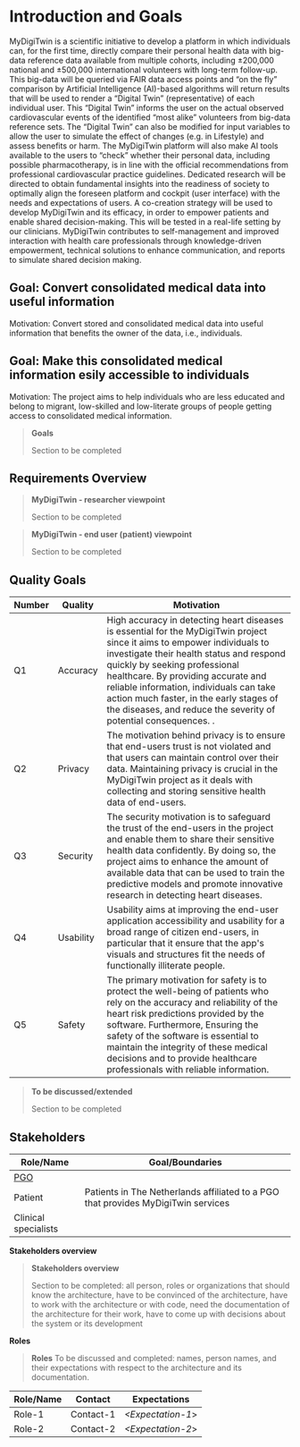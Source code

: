 Introduction and Goals
======================

MyDigiTwin is a scientific initiative to develop a platform in which individuals can, for the first time, directly compare their personal health data with big-data reference data available from multiple cohorts, including ±200,000 national and ±500,000 international volunteers with long-term follow-up. This big-data will be queried via FAIR data access points and “on the fly” comparison by Artificial Intelligence (AI)-based algorithms will return results that will be used to render a “Digital Twin” (representative) of each individual user. This “Digital Twin” informs the user on the actual observed cardiovascular events of the identified “most alike” volunteers from big-data reference sets. The “Digital Twin” can also be modified for input variables to allow the user to simulate the effect of changes (e.g. in Lifestyle) and assess benefits or harm. The MyDigiTwin platform will also make AI tools available to the users to “check” whether their personal data, including possible pharmacotherapy, is in line with the official recommendations from professional cardiovascular practice guidelines. Dedicated research will be directed to obtain fundamental insights into the readiness of society to optimally align the foreseen platform and cockpit (user interface) with the needs and expectations of users. A co-creation strategy will be used to develop MyDigiTwin and its efficacy, in order to empower patients and enable shared decision-making. This will be tested in a real-life setting by our clinicians. MyDigiTwin contributes to self-management and improved interaction with health care professionals through knowledge-driven empowerment, technical solutions to enhance communication, and reports to simulate shared decision making.


## Goal: Convert consolidated medical data into useful information

Motivation: Convert stored and consolidated medical data into useful information that benefits the owner of the data, i.e., individuals.

## Goal: Make this consolidated medical information esily accessible to individuals

Motivation: The project aims to help individuals who are less educated and belong to migrant, low-skilled and low-literate groups of people getting access to consolidated medical information.

> **Goals**
>
> Section to be completed



Requirements Overview
---------------------



> **MyDigiTwin - researcher viewpoint**
>
> Section to be completed


> **MyDigiTwin - end user (patient) viewpoint**
>
> Section to be completed


Quality Goals
-------------

| Number | Quality                 | Motivation                     |
|--------|-------------------------|--------------------------------|
| Q1     | Accuracy | High accuracy in detecting heart diseases is essential for the MyDigiTwin project since it aims to empower individuals to investigate their health status and respond quickly by seeking professional healthcare. By providing accurate and reliable information, individuals can take action much faster, in the early stages of the diseases, and reduce the severity of potential consequences. .                                                  |
| Q2     | Privacy             | The motivation behind privacy is to ensure that end-users trust is not violated and that users can maintain control over their data. Maintaining privacy is crucial in the MyDigiTwin project as it deals with collecting and storing sensitive health data of end-users.                        |
| Q3     | Security             | The security motivation is to safeguard the trust of the end-users in the project and enable them to share their sensitive health data confidently. By doing so, the project aims to enhance the amount of available data that can be used to train the predictive models and promote innovative research in detecting heart diseases.                   |
| Q4     | Usability         | Usability aims at improving the end-user application accessibility and usability for a broad range of citizen end-users, in particular that it ensure that the app's visuals and structures fit the needs of functionally illiterate people.               |
| Q5     | Safety                | The primary motivation for safety is to protect the well-being of patients who rely on the accuracy and reliability of the heart risk predictions provided by the software.  Furthermore, Ensuring the safety of the software is essential to maintain the integrity of these medical decisions and to provide healthcare professionals with reliable information.|

> **To be discussed/extended**
>
> Section to be completed


Stakeholders
------------

| Role/Name | Goal/Boundaries |
|------------------|------------------|
| [PGO](12.Glossary.md)  |  |
| Patient  | Patients in The Netherlands affiliated to a PGO that provides MyDigiTwin services  |
| Clinical specialists  |  |

**Stakeholders overview**
> **Stakeholders overview**
>
> Section to be completed: all person, roles or organizations that should know the architecture, have to be convinced of the architecture, have to work with the architecture or with code, need the documentation of the architecture for their work, have to come up with decisions about the system or its development

**Roles**
> **Roles**
> To be discussed and completed: names, person names, and their expectations with respect to the architecture and its documentation.


| Role/Name   | Contact                   | Expectations              |
| ----------- | ------------------------- | ------------------------- |
| Role-1      | Contact-1                 | *&lt;Expectation-1*&gt;   |
| Role-2      | Contact-2                 | *&lt;Expectation-2*&gt;   |
